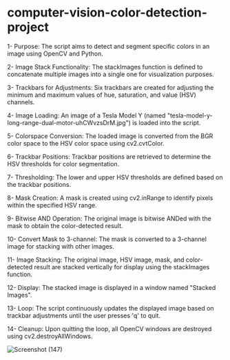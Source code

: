 # computer-vision-color-detection-project
1- Purpose: The script aims to detect and segment specific colors in an image using OpenCV and Python.

2- Image Stack Functionality: The stackImages function is defined to concatenate multiple images into a single one for visualization purposes.

3- Trackbars for Adjustments: Six trackbars are created for adjusting the minimum and maximum values of hue, saturation, and value (HSV) channels.

4- Image Loading: An image of a Tesla Model Y (named "tesla-model-y-long-range-dual-motor-uhCWvzsDrM.jpg") is loaded into the script.

5- Colorspace Conversion: The loaded image is converted from the BGR color space to the HSV color space using cv2.cvtColor.

6- Trackbar Positions: Trackbar positions are retrieved to determine the HSV thresholds for color segmentation.

7- Thresholding: The lower and upper HSV thresholds are defined based on the trackbar positions.

8- Mask Creation: A mask is created using cv2.inRange to identify pixels within the specified HSV range.

9- Bitwise AND Operation: The original image is bitwise ANDed with the mask to obtain the color-detected result.

10- Convert Mask to 3-channel: The mask is converted to a 3-channel image for stacking with other images.

11- Image Stacking: The original image, HSV image, mask, and color-detected result are stacked vertically for display using the stackImages function.

12- Display: The stacked image is displayed in a window named "Stacked Images".

13- Loop: The script continuously updates the displayed image based on trackbar adjustments until the user presses 'q' to quit.

14- Cleanup: Upon quitting the loop, all OpenCV windows are destroyed using cv2.destroyAllWindows.


![Screenshot (147)](https://github.com/Bisma-Shafiq/computer-vision-color-detection-project/assets/148833585/db3877d3-0e6d-41aa-9d67-28e7e43c6d80)
